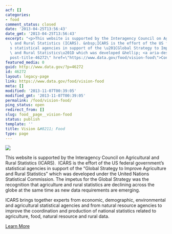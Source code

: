 ```yaml
---
acf: []
categories:
- food
comment_status: closed
date: '2013-04-25T13:56:43'
date_gmt: '2013-04-25T13:56:43'
excerpt: "<p>This website is supported by the Interagency Council on Agricultural\
  \ and Rural Statistics (ICARS). &nbsp;ICARS is the effort of the US federal government\u2019\
  s statistical agencies in support of the \u201CGlobal Strategy to Improve Agriculture\
  \ and Rural Statistics\u201D which was developed &hellip; <a aria-describedby=\"\
  post-title-46272\" href=\"https://www.data.gov/food/vision-food\">Continued</a></p>\n"
featured_media: 0
guid: http://www.data.gov/?p=46272
id: 46272
layout: legacy-page
link: https://www.data.gov/food/vision-food
meta: []
modified: '2013-11-07T00:39:05'
modified_gmt: '2013-11-07T00:39:05'
permalink: /food/vision-food/
ping_status: open
redirect_from: []
slug: food__page__vision-food
status: publish
template: ''
title: Vision &#8211; Food
type: page
---
```

![](https://s3.amazonaws.com/bsp-ocsit-prod-east-appdata/datagov/wordpress/2013/10/attachments/image1_0.png)


This website is supported by the Interagency Council on Agricultural and Rural Statistics (ICARS).  ICARS is the effort of the US federal government’s statistical agencies in support of the “Global Strategy to Improve Agriculture and Rural Statistics” which was developed under the United Nations Statistical Commission. The impetus for the Global Strategy was the recognition that agriculture and rural statistics are declining across the globe at the same time as new data requirements are emerging.


ICARS brings together experts from economic, demographic, environmental and agricultural statistical agencies and from natural resource agencies to improve the coordination and production of national statistics related to agriculture, food, natural resource and rural data.


[Learn More](/food/page/statistics)


